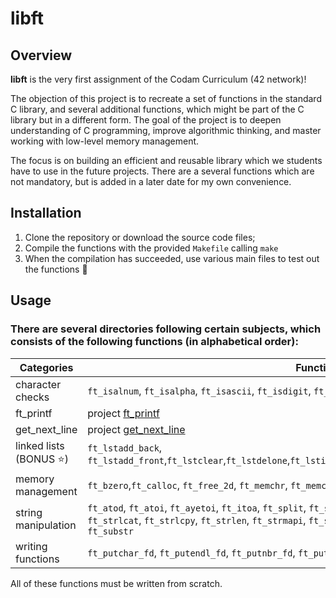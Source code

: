 # libft

## Overview

**libft** is the very first assignment of the Codam Curriculum (42 network)! 

The objection of this project is to recreate a set of functions in the standard C library, and several additional functions, which might be part of the C library but in a different form. The goal of the project is to deepen understanding of C programming, improve algorithmic thinking, and master working with low-level memory management.

The focus is on building an efficient and reusable library which we students have to use in the future projects. There are a several functions which are not mandatory, but is added in a later date for my own convenience.

## Installation
1. Clone the repository or download the source code files;
2. Compile the functions with the provided `Makefile` calling `make`
3. When the compilation has succeeded, use various main files to test out the functions 🫰

## Usage

### There are several directories following certain subjects, which consists of the following functions (in alphabetical order):
| Categories | Function |
| ---------- | -------- |
| character checks | `ft_isalnum`, `ft_isalpha`, `ft_isascii`, `ft_isdigit`, `ft_isprint`, `ft_tolower`, `ft_toupper` |
| ft_printf | project [ft_printf](https://github.com/robertrinh/Codam/tree/main/Rank1/ft_printf) |
| get_next_line | project [get_next_line](https://github.com/robertrinh/Codam/tree/main/Rank1/get_next_line) |
| linked lists (BONUS :star:) | `ft_lstadd_back`, `ft_lstadd_front`,`ft_lstclear`,`ft_lstdelone`,`ft_lstiter`,`ft_lstlast`,`ft_lstmap`,`ft_lstnew`,`ft_lstsize` |
| memory management | `ft_bzero`,`ft_calloc`, `ft_free_2d`, `ft_memchr`, `ft_memcmp`, `ft_memcpy`, `ft_memmove`, `ft_memset` |
| string manipulation | `ft_atod`, `ft_atoi`, `ft_ayetoi`, `ft_itoa`, `ft_split`, `ft_strchr`, `ft_strdup`, `ft_striteri`, `ft_strjoin`, `ft_strlcat`, `ft_strlcpy`, `ft_strlen`, `ft_strmapi`, `ft_strncmp`, `ft_strnstr`, `ft_strrchr`, `ft_strtrim`, `ft_substr` |
| writing functions | `ft_putchar_fd`, `ft_putendl_fd`, `ft_putnbr_fd`, `ft_putstr_fd` |   

All of these functions must be written from scratch.



